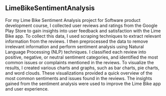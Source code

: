 ## LimeBikeSentimentAnalysis
For my Lime Bike Sentiment Analysis project for Software product development course, I collected user reviews and ratings from the Google Play Store to gain insights into user feedback and satisfaction with the Lime Bike app. To collect this data, I used scraping techniques to extract relevant information from the reviews. I then preprocessed the data to remove irrelevant information and perform sentiment analysis using Natural Language Processing (NLP) techniques. I classified each review into positive, negative, or neutral sentiment categories, and identified the most common issues or complaints mentioned in the reviews. To visualize the results, I created various charts and graphs, such as bar charts, pie charts, and word clouds. These visualizations provided a quick overview of the most common sentiments and issues found in the reviews. The insights gained from the sentiment analysis were used to improve the Lime Bike app and user experience. 
